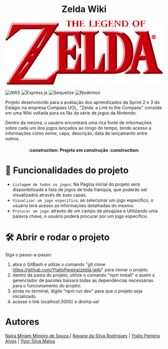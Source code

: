 <h1 align="center"> Zelda Wiki </h1>
<p align="center">
<img src="/public/assets/Zelda_Logo.png">
</p>

![AWS](https://img.shields.io/badge/AWS-%23FF9900.svg?style=for-the-badge&logo=amazon-aws&logoColor=white)
![Express.js](https://img.shields.io/badge/express.js-%23404d59.svg?style=for-the-badge&logo=express&logoColor=%2361DAFB)
![Sequelize](https://img.shields.io/badge/Sequelize-52B0E7?style=for-the-badge&logo=Sequelize&logoColor=white)
![Nodemon](https://img.shields.io/badge/NODEMON-%23323330.svg?style=for-the-badge&logo=nodemon&logoColor=%BBDEAD)

Projeto desenvolvido para a avaliação dos aprendizados da Sprint 2 e 3 do Estágio na empresa Compass UOL, "Zelda: a Link to the Compass" consiste em uma Wiki voltada para os fãs da série de jogos da Nintendo.

Dentro da mesma, o usuário encontrará uma rica fonte de informações sobre cada um dos jogos lançados ao longo do tempo, tendo acesso a informações como nome, capa, descrição, data de lançamento entre outros.

<h4 align = "Center">
 :construction: Projeto em construção :construction: 
</h4>

# :hammer: Funcionalidades do projeto

- `Listagem de todos os jogos`: Na Página inicial do projeto será disponibilizadá a lista de jogos de toda franquia, que poderão ser visualizados através de suas capas.
- `Visualizar um jogo específico`: ao selecionar um jogo específico, o usuário terá acesso as informações detalhadas do mesmo.
- `Procurar um jogo`: através de um campo de pesquisa e Utilizando uma palavra chave, o usuário poderá procurar por um jogo específico.

# 🛠️ Abrir e rodar o projeto
Siga o passo-a-passo:
1. abra o GitBash e utilize o comando "git clone  https://github.com/YtalloPereira/zelda-wiki" para clonar o projeto.
2. dentro da pasta do projeto, utilize o comando "npm install" e assim o gerenciador de pacotes baixará todas as dependências necessárias para o funcionamento do projeto.
3. ainda no terminal, digite "npm run dev" para que o projeto seja inicializado
4. acesse o link <a>localhost:3000/</a> e divirta-se!

# Autores
<a href ="https://github.com/NairaMiriam02">Naira Miriam Mineiro de Souza
</a> |
<a href ="https://github.com/RaVeNsszz">Rayane da Silva Rodrigues</a> |
<a href ="https://github.com/YtalloAlves">Ytallo Peireira Alves</a> |
<a href ="https://github.com/Ygor-Matos">Ygor Silva Matos<a>
